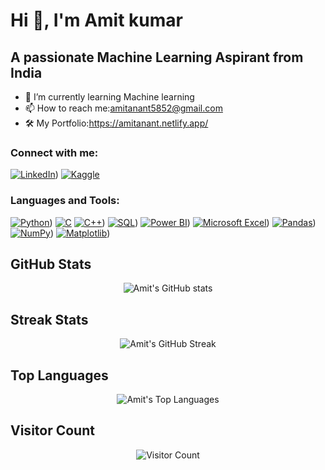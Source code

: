 # Hi 👋, I'm Amit kumar

## A passionate Machine Learning Aspirant from India

- 🌱 I’m currently learning Machine learning
- 📫 How to reach me:amitanant5852@gmail.com
- 🛠 My Portfolio:https://amitanant.netlify.app/


### Connect with me:
[![LinkedIn](https://img.shields.io/badge/LinkedIn-blue?style=for-the-badge&logo=linkedin&logoColor=white)](https://www.linkedin.com/in/anantamit320))
[![Kaggle](https://img.shields.io/badge/Kaggle-20BEFF?style=for-the-badge&logo=kaggle&logoColor=white)](https://www.kaggle.com/amitanant10)

### Languages and Tools:
[![Python](https://img.shields.io/badge/Python-3776AB?style=for-the-badge&logo=python&logoColor=white)](https://www.python.org/))
[![C](https://img.shields.io/badge/C-00599C?style=for-the-badge&logo=c&logoColor=white)](https://www.cprogramming.com/)
[![C++](https://img.shields.io/badge/C++-00599C?style=for-the-badge&logo=c%2B%2B&logoColor=white)](https://cplusplus.com/))
[![SQL](https://img.shields.io/badge/SQL-003B57?style=for-the-badge&logo=postgresql&logoColor=white)](https://www.mysql.com/))
[![Power BI](https://img.shields.io/badge/PowerBI-F2C811?style=for-the-badge&logo=powerbi&logoColor=black)](https://www.microsoft.com/en-in/power-platform/products/power-bi))
[![Microsoft Excel](https://img.shields.io/badge/Microsoft_Excel-217346?style=for-the-badge&logo=microsoft-excel&logoColor=white)](https://www.microsoft.com/en/microsoft-365/excel))
[![Pandas](https://img.shields.io/badge/Pandas-150458?style=for-the-badge&logo=pandas&logoColor=white)](https://pandas.pydata.org/))
[![NumPy](https://img.shields.io/badge/NumPy-013243?style=for-the-badge&logo=numpy&logoColor=white)](https://numpy.org/))
[![Matplotlib](https://img.shields.io/badge/Matplotlib-11557C?style=for-the-badge&logo=matplotlib&logoColor=white)](https://matplotlib.org/))

## GitHub Stats

<p align="center">
  <img src="https://github-readme-stats.vercel.app/api?username=AmitAnant01&show_icons=true&theme=radical" alt="Amit's GitHub stats" />
</p>

## Streak Stats

<p align="center">
  <img src="https://streak-stats.demolab.com/?user=AmitAnant01&theme=radical&hide_border=true" alt="Amit's GitHub Streak" />
</p>

## Top Languages

<p align="center">
  <img src="https://github-readme-stats.vercel.app/api/top-langs/?username=AmitAnant01&layout=compact&theme=radical" alt="Amit's Top Languages" />
</p>

## Visitor Count

<p align="center">
  <img src="https://profile-counter.glitch.me/AmitAnant01/count.svg" alt="Visitor Count" />
</p>




